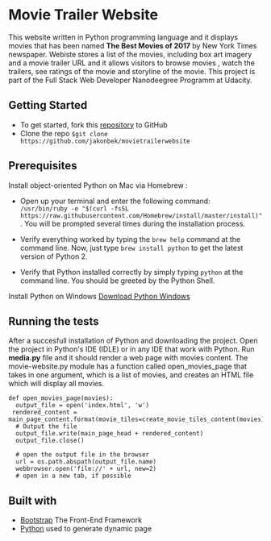# Movie Trailer Website
This website written in Python programming language and it  displays movies that has been named **The Best Movies of 2017** by New York Times newspaper. Webiste stores a list of the movies, including box art imagery and a movie trailer URL and it allows visitors to browse movies , watch the trailers, see ratings of the movie and storyline of the movie. This project is  part of the Full Stack Web Developer Nanodeegree Programm at Udacity. 

## Getting Started
* To get started, fork this  [repository]("https://github.com/jakonbek/movietrailerwebsite") to GitHub 
* Clone the repo  `$git clone https://github.com/jakonbek/movietrailerwebsite`

## Prerequisites
Install object-oriented Python on Mac via Homebrew :
* Open up your terminal and enter the following command: ` /usr/bin/ruby -e "$(curl -fsSL https://raw.githubusercontent.com/Homebrew/install/master/install)"`. You will be prompted several times during the installation process.

* Verify everything worked by typing the `brew help` command at the command line. Now, just type `brew install python` to get the latest version of Python 2. 
* Verify that Python installed correctly by simply typing `python` at the command line. You should be greeted by the Python Shell.

Install Python on Windows [Download Python Windows](https://www.python.org/downloads/) 
## Running the tests
After a succesfull installation of Python and downloading the project. Open the project in Python's IDE (IDLE) or in any IDE that work with Python. Run **media.py** file and it should render a web page with movies content.  The movie-website.py  module has a function called open_movies_page that takes in one argument, which is a list of movies, and creates an HTML file which will display all  movies.
```
def open_movies_page(movies):
  output_file = open('index.html', 'w')
 rendered_content = main_page_content.format(movie_tiles=create_movie_tiles_content(movies))
  # Output the file
  output_file.write(main_page_head + rendered_content)
  output_file.close()

  # open the output file in the browser
  url = os.path.abspath(output_file.name)
  webbrowser.open('file://' + url, new=2) 
  # open in a new tab, if possible
```
## Built with 
* [Bootstrap](http://bootstrapdocs.com/v3.0.3/docs/)  The Front-End Framework
* [Python](https://www.python.org/)  used to generate dynamic page
